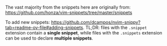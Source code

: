 The vast majority from the snippets here are originally from: <https://github.com/honza/vim-snippets/tree/master/snippets>

To add new snippets: <https://github.com/dcampos/nvim-snippy?tab=readme-ov-file#adding-snippets>. TL;DR: files with the `.snippet` extension contain a **single snippet**, while files with the `.snippets` extension can be used to declare **multiple snippets**.
